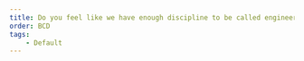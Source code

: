 ```yaml
---
title: Do you feel like we have enough discipline to be called engineers?
order: BCD
tags:
    - Default
---
```

